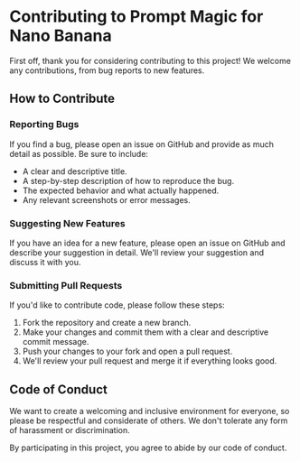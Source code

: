 # Contributing to Prompt Magic for Nano Banana

First off, thank you for considering contributing to this project! We welcome any contributions, from bug reports to new features.

## How to Contribute

### Reporting Bugs

If you find a bug, please open an issue on GitHub and provide as much detail as possible. Be sure to include:

- A clear and descriptive title.
- A step-by-step description of how to reproduce the bug.
- The expected behavior and what actually happened.
- Any relevant screenshots or error messages.

### Suggesting New Features

If you have an idea for a new feature, please open an issue on GitHub and describe your suggestion in detail. We'll review your suggestion and discuss it with you.

### Submitting Pull Requests

If you'd like to contribute code, please follow these steps:

1. Fork the repository and create a new branch.
2. Make your changes and commit them with a clear and descriptive commit message.
3. Push your changes to your fork and open a pull request.
4. We'll review your pull request and merge it if everything looks good.

## Code of Conduct

We want to create a welcoming and inclusive environment for everyone, so please be respectful and considerate of others. We don't tolerate any form of harassment or discrimination.

By participating in this project, you agree to abide by our code of conduct.
